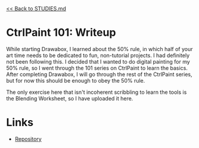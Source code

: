 [<< Back to STUDIES.md](../../STUDIES.md)
# CtrlPaint 101: Writeup

While starting Drawabox, I learned about the 50% rule, in which half of your art time needs to be dedicated to fun, non-tutorial projects. I had definitely not been following this. I decided that I wanted to do digital painting for my 50% rule, so I went through the 101 series on CtrlPaint to learn the basics. After completing Drawabox, I will go through the rest of the CtrlPaint series, but for now this should be enough to obey the 50% rule.

The only exercise here that isn't incoherent scribbling to learn the tools is the Blending Worksheet, so I have uploaded it here.

# Links

- [Repository](https://github.com/MasqueradeOfSilence/ctrlpaint_101)
